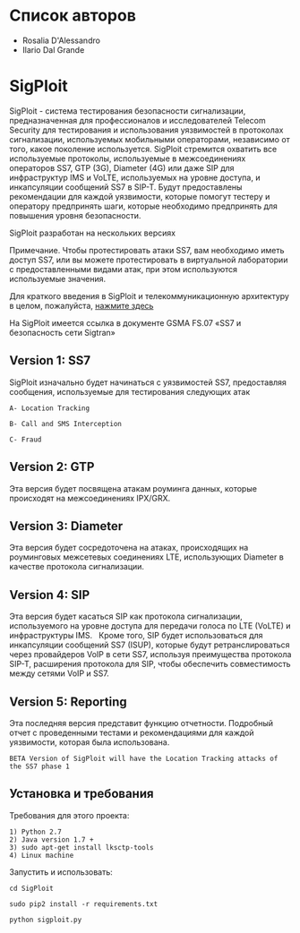 # Список авторов
- Rosalia D'Alessandro
- Ilario Dal Grande


# SigPloit
SigPloit - система тестирования безопасности сигнализации, предназначенная для профессионалов и исследователей Telecom Security для тестирования и использования уязвимостей в протоколах сигнализации, используемых мобильными операторами, независимо от того, какое поколение используется. SigPloit стремится охватить все используемые протоколы, используемые в межсоединениях операторов SS7, GTP (3G), Diameter (4G) или даже SIP для инфраструктур IMS и VoLTE, используемых на уровне доступа, и инкапсуляции сообщений SS7 в SIP-T. Будут предоставлены рекомендации для каждой уязвимости, которые помогут тестеру и оператору предпринять шаги, которые необходимо предпринять для повышения уровня безопасности.

SigPloit разработан на нескольких версиях

Примечание. Чтобы протестировать атаки SS7, вам необходимо иметь доступ SS7, или вы можете протестировать в виртуальной лаборатории с предоставленными видами атак, при этом используются используемые значения.

Для краткого введения в SigPloit и телекоммуникационную архитектуру в целом, пожалуйста, <a href="https://github.com/SigPloiter/SigPloit/wiki/1--Welcome-to-SigPloit">нажмите здесь </a>

На SigPloit имеется ссылка в документе GSMA FS.07 «SS7 и безопасность сети Sigtran»

  Version 1: SS7
  -------------
  SigPloit изначально будет начинаться с уязвимостей SS7, предоставляя сообщения, используемые для тестирования следующих атак
  
    A- Location Tracking
    
    B- Call and SMS Interception
    
    C- Fraud
  
  Version 2: GTP
  ------------
  Эта версия будет посвящена атакам роуминга данных, которые происходят на межсоединениях IPX/GRX.
  
  Version 3: Diameter
  -----------------
  Эта версия будет сосредоточена на атаках, происходящих на роуминговых межсетевых соединениях LTE, использующих Diameter в   качестве протокола сигнализации.
  
  Version 4: SIP
  ------------
  Эта версия будет касаться SIP как протокола сигнализации, используемого на уровне доступа для передачи голоса по LTE (VoLTE) и инфраструктуры IMS.
  Кроме того, SIP будет использоваться для инкапсуляции сообщений SS7 (ISUP), которые будут ретранслироваться через провайдеров VoIP в сети SS7, используя преимущества протокола SIP-T, расширения протокола для SIP, чтобы обеспечить совместимость между сетями VoIP и SS7.
  
  Version 5: Reporting
  ------------------
  Эта последняя версия представит функцию отчетности. Подробный отчет с проведенными тестами и рекомендациями для каждой уязвимости, которая была использована.
  
    BETA Version of SigPloit will have the Location Tracking attacks of the SS7 phase 1

## Установка и требования
Требования для этого проекта:

    1) Python 2.7
    2) Java version 1.7 +
    3) sudo apt-get install lksctp-tools
    4) Linux machine

Запустить и использовать:

    cd SigPloit
    
    sudo pip2 install -r requirements.txt
    
    python sigploit.py
